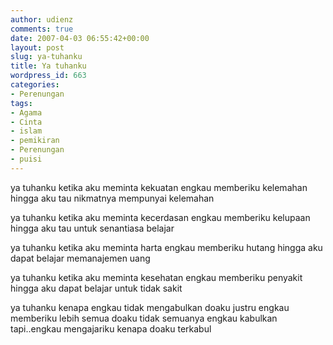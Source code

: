 ```yaml
---
author: udienz
comments: true
date: 2007-04-03 06:55:42+00:00
layout: post
slug: ya-tuhanku
title: Ya tuhanku
wordpress_id: 663
categories:
- Perenungan
tags:
- Agama
- Cinta
- islam
- pemikiran
- Perenungan
- puisi
---
```


ya tuhanku
ketika aku meminta kekuatan
engkau memberiku kelemahan
hingga aku tau nikmatnya mempunyai kelemahan

ya tuhanku
ketika aku meminta kecerdasan
engkau memberiku kelupaan
hingga aku tau untuk senantiasa belajar

ya tuhanku
ketika aku meminta harta
engkau memberiku hutang
hingga aku dapat belajar memanajemen uang

ya tuhanku
ketika aku meminta kesehatan
engkau memberiku penyakit
hingga aku dapat belajar untuk tidak sakit

ya tuhanku
kenapa engkau tidak mengabulkan doaku
justru engkau memberiku lebih
semua doaku tidak semuanya engkau kabulkan
tapi..engkau mengajariku kenapa doaku terkabul
